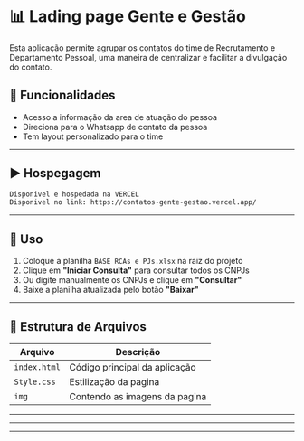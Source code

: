 
# 📊 Lading page Gente e Gestão

Esta aplicação permite agrupar os contatos do time de Recrutamento e Departamento Pessoal, uma maneira de centralizar e facilitar a divulgação do contato.

## 🚀 Funcionalidades

- Acesso a informação da area de atuação do pessoa
- Direciona para o Whatsapp de contato da pessoa
- Tem layout personalizado para o time

---


## ▶️ Hospegagem

```bash
Disponivel e hospedada na VERCEL
Disponivel no link: https://contatos-gente-gestao.vercel.app/
```

---

## 📝 Uso

1. Coloque a planilha `BASE RCAs e PJs.xlsx` na raiz do projeto
2. Clique em **"Iniciar Consulta"** para consultar todos os CNPJs
3. Ou digite manualmente os CNPJs e clique em **"Consultar"**
4. Baixe a planilha atualizada pelo botão **"Baixar"**

---

## 📂 Estrutura de Arquivos

| Arquivo                             | Descrição                                                  |
|-------------------------------------|------------------------------------------------------------|
| `index.html`                        | Código principal da aplicação                              |
| `Style.css`                         | Estilização da pagina                                      |
| `img`                               | Contendo as imagens da pagina                              |
---


---



---
